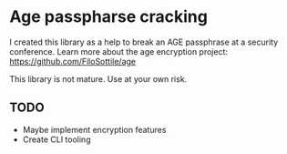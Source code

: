 # Age passpharse cracking
I created this library as a help to break an AGE passphrase at a security conference. 
Learn more about the age encryption project: https://github.com/FiloSottile/age

This library is not mature. Use at your own risk.

## TODO
* Maybe implement encryption features
* Create CLI tooling
